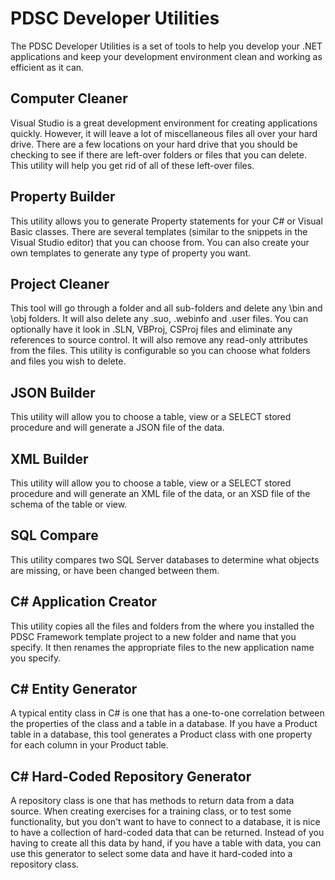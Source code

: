 # PDSC Developer Utilities
 The PDSC Developer Utilities is a set of tools to help you develop your .NET applications and keep your development environment clean and working as efficient as it can.

## Computer Cleaner
Visual Studio is a great development environment for creating applications quickly. However, it will leave a lot of miscellaneous files all over your hard drive. There are a few locations on your hard drive that you should be checking to see if there are left-over folders or files that you can delete. This utility will help you get rid of all of these left-over files.

## Property Builder
This utility allows you to generate Property statements for your C# or Visual Basic classes. There are several templates (similar to the snippets in the Visual Studio editor) that you can choose from. You can also create your own templates to generate any type of property you want.

## Project Cleaner
This tool will go through a folder and all sub-folders and delete any \bin and \obj folders. It will also delete any .suo, .webinfo and .user files. You can optionally have it look in .SLN, VBProj, CSProj files and eliminate any references to source control. It will also remove any read-only attributes from the files. This utility is configurable so you can choose what folders and files you wish to delete.

## JSON Builder
This utility will allow you to choose a table, view or a SELECT stored procedure and will generate a JSON file of the data.

## XML Builder
This utility will allow you to choose a table, view or a SELECT stored procedure and will generate an XML file of the data, or an XSD file of the schema of the table or view.

## SQL Compare
This utility compares two SQL Server databases to determine what objects are missing, or have been changed between them.

## C# Application Creator
This utility copies all the files and folders from the where you installed the PDSC Framework template project to a new folder and name that you specify. It then renames the appropriate files to the new application name you specify.

## C# Entity Generator
A typical entity class in C# is one that has a one-to-one correlation between the properties of the class and a table in a database. If you have a Product table in a database, this tool generates a Product class with one property for each column in your Product table.

## C# Hard-Coded Repository Generator
A repository class is one that has methods to return data from a data source. When creating exercises for a training class, or to test some functionality, but you don't want to have to connect to a database, it is nice to have a collection of hard-coded data that can be returned. Instead of you having to create all this data by hand, if you have a table with data, you can use this generator to select some data and have it hard-coded into a repository class.